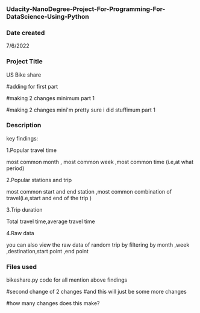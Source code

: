 ### Udacity-NanoDegree-Project-For-Programming-For-DataScience-Using-Python
### Date created
7/6/2022

### Project Title
US Bike share

#adding for first part

#making 2 changes minimum part 1


#making 2 changes mini'm pretty sure i did stuffimum part 1
### Description

key findings:

1.Popular travel time

most common month , most common week ,most common time (i.e,at what period)

2.Popular stations and trip

most common start and end station ,most common combination of travel(i.e,start and end of the trip )

3.Trip duration

Total travel time,average travel time

4.Raw data

you can also view the raw data of random trip by filtering by month ,week ,destination,start point ,end point

### Files used

bikeshare.py code for all  mention above findings

#second change of 2 changes
#and this will just be some more changes

#how many changes does this make?